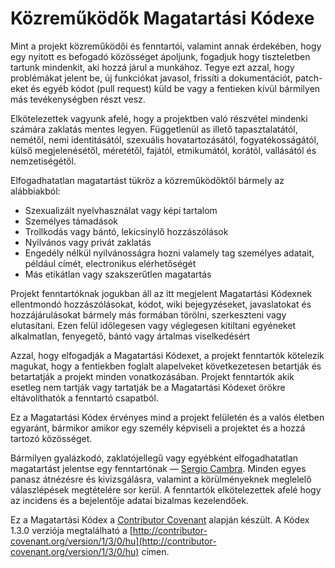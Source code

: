 # Közreműködők Magatartási Kódexe

Mint a projekt közreműködői és fenntartói, valamint annak érdekében, hogy egy nyitott es befogadó közösséget ápoljunk, fogadjuk hogy tiszteletben tartunk mindenkit, aki hozzá járul a munkához. Tegye ezt azzal, hogy problémákat jelent be, új funkciókat javasol, frissíti a dokumentációt, patch-eket és egyéb kódot (pull request) küld be vagy a fentieken kívül bármilyen más tevékenységben részt vesz.

Elkötelezettek vagyunk afelé, hogy a projektben való részvétel mindenki számára zaklatás mentes legyen. Függetlenül as illető tapasztalatától, nemétől, nemi identitásától, szexuális hovatartozásától, fogyatékosságától, külső megjelenésétől, méretétől, fajától, etmikumától, korától, vallásától és nemzetiségétől.

Elfogadhatatlan magatartást tükröz a közreműködőktől bármely az alábbiakból:

* Szexualizált nyelvhasználat vagy képi tartalom
* Személyes támadások
* Trollkodás vagy bántó, lekicsinylő hozzászólások
* Nyilvános vagy privát zaklatás
* Engedély nélkül nyilvánosságra hozni valamely tag személyes adatait, például címét, electronikus elérhetőségét
* Más etikátlan vagy szakszerűtlen magatartás

Projekt fenntartóknak jogukban áll az itt megjelent Magatartási Kódexnek ellentmondó hozzászólásokat, kódot, wiki bejegyzéseket, javaslatokat és hozzájárulásokat bármely más formában törölni, szerkeszteni vagy elutasítani. Ezen felül időlegesen vagy véglegesen kitiltani egyéneket alkalmatlan, fenyegető, bántó vagy ártalmas viselkedésért

Azzal, hogy elfogadják a Magatartási Kódexet, a projekt fenntartók kötelezik magukat, hogy a fentiekben foglalt alapelveket következetesen betartják és betartatják a projekt minden vonatkozásában. Projekt fenntartók akik esetleg nem tartják vagy tartatják be a Magatartási Kódexet örökre eltávolíthatók a fenntartó csapatból.

Ez a Magatartási Kódex érvényes mind a projekt felületén és a valós életben egyaránt, bármikor amikor egy személy képviseli a projektet és a hozzá tartozó közösséget.

Bármilyen gyalázkodó, zaklatójellegű vagy egyébként elfogadhatatlan magatartást jelentse egy fenntartónak — [Sergio Cambra][email]. Minden egyes panasz átnézésre és kivizsgálásra, valamint a körülményeknek meglelelő válaszlépések megtételére sor kerül. A fenntartók elkötelezettek afelé hogy az incidens és a bejelentője adatai bizalmas kezelendőek.

Ez a Magatartási Kódex a [Contributor Covenant](http://contributor-covenant.org) alapján készült. A Kódex 1.3.0 verziója megtalálható a [http://contributor-covenant.org/version/1/3/0/hu](http://contributor-covenant.org/version/1/3/0/hu) címen.

[email]: mailto:sergio@programatica.es
